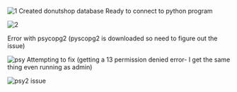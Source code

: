 ![1](https://github.com/E2codes/635-Midterm/assets/99756272/69a5f956-c09b-49b2-ad2b-16ff1df6940f)
Created donutshop database 
Ready to connect to python program

![2](https://github.com/E2codes/635-Midterm/assets/99756272/4bd63a68-aa52-42b0-80bb-547740c0f399)

Error with psycopg2 (pyscopg2 is downloaded so need to figure out the issue)

![psy](https://github.com/E2codes/635-Midterm/assets/99756272/3124ae66-2034-4813-9820-5d05996edc17)
Attempting to fix (getting a 13 permission denied error- I get the same thing even running as admin)

![psy2 issue](https://github.com/E2codes/635-Midterm/assets/99756272/59c15a23-6004-4d1c-8d0c-cfeeaca324f4)
